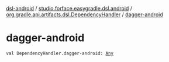 [dsl-android](../../index.md) / [studio.forface.easygradle.dsl.android](../index.md) / [org.gradle.api.artifacts.dsl.DependencyHandler](index.md) / [dagger-android](./dagger-android.md)

# dagger-android

`val DependencyHandler.dagger-android: `[`Any`](https://kotlinlang.org/api/latest/jvm/stdlib/kotlin/-any/index.html)